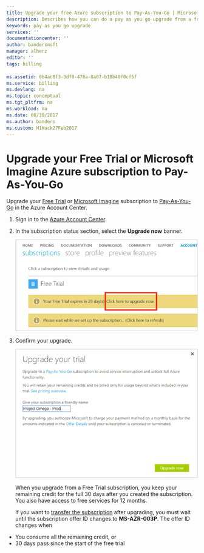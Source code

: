 ```yaml
---
title: Upgrade your free Azure subscription to Pay-As-You-Go | Microsoft Docs
description: Describes how you can do a pay as you go upgrade from a free subscription and the requirements
keywords: pay as you go upgrade
services: ''
documentationcenter: ''
author: bandersmsft
manager: alherz
editor: ''
tags: billing

ms.assetid: 0b4ac8f3-3df0-478a-8a07-b18b40f0cf5f
ms.service: billing
ms.devlang: na
ms.topic: conceptual
ms.tgt_pltfrm: na
ms.workload: na
ms.date: 08/30/2017
ms.author: banders
ms.custom: H1Hack27Feb2017
---
```

# Upgrade your Free Trial or Microsoft Imagine Azure subscription to Pay-As-You-Go

Upgrade your [Free Trial](https://azure.microsoft.com/free/) or [Microsoft Imagine](https://azure.microsoft.com/offers/ms-azr-0144p/) subscription to [Pay-As-You-Go](https://azure.microsoft.com/offers/ms-azr-0003p/) in the Azure Account Center.

1. Sign in to the [Azure Account Center](https://account.windowsazure.com/subscriptions).
2. In the subscription status section, select the **Upgrade now** banner.
   
    ![Screenshot that shows where to click to upgrade from Free Trial to Pay-As-You-Go](./media/billing-upgrade-azure-subscription/billpage.png)
3. Confirm your upgrade.
   
    ![Screenshot that shows what to select to confirm that you want to upgrade your subscription](./media/billing-upgrade-azure-subscription/Upgrade.png)

   When you upgrade from a Free Trial subscription, you keep your remaining credit for the full 30 days after you created the subscription. You also have access to free services for 12 months.
 
   If you want to [transfer the subscription](billing-subscription-transfer.md) after upgrading, you must wait until the subscription offer ID changes to **MS-AZR-003P**. The offer ID changes when

* You consume all the remaining credit, or
* 30 days pass since the start of the free trial
